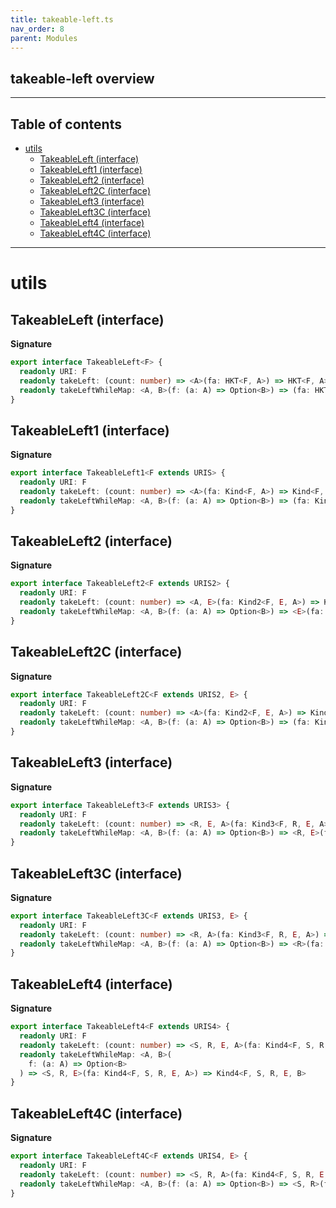 ```yaml
---
title: takeable-left.ts
nav_order: 8
parent: Modules
---
```


## takeable-left overview

---

<h2 class="text-delta">Table of contents</h2>

- [utils](#utils)
  - [TakeableLeft (interface)](#takeableleft-interface)
  - [TakeableLeft1 (interface)](#takeableleft1-interface)
  - [TakeableLeft2 (interface)](#takeableleft2-interface)
  - [TakeableLeft2C (interface)](#takeableleft2c-interface)
  - [TakeableLeft3 (interface)](#takeableleft3-interface)
  - [TakeableLeft3C (interface)](#takeableleft3c-interface)
  - [TakeableLeft4 (interface)](#takeableleft4-interface)
  - [TakeableLeft4C (interface)](#takeableleft4c-interface)

---

# utils

## TakeableLeft (interface)

**Signature**

```ts
export interface TakeableLeft<F> {
  readonly URI: F
  readonly takeLeft: (count: number) => <A>(fa: HKT<F, A>) => HKT<F, A>
  readonly takeLeftWhileMap: <A, B>(f: (a: A) => Option<B>) => (fa: HKT<F, A>) => HKT<F, B>
}
```

## TakeableLeft1 (interface)

**Signature**

```ts
export interface TakeableLeft1<F extends URIS> {
  readonly URI: F
  readonly takeLeft: (count: number) => <A>(fa: Kind<F, A>) => Kind<F, A>
  readonly takeLeftWhileMap: <A, B>(f: (a: A) => Option<B>) => (fa: Kind<F, A>) => Kind<F, B>
}
```

## TakeableLeft2 (interface)

**Signature**

```ts
export interface TakeableLeft2<F extends URIS2> {
  readonly URI: F
  readonly takeLeft: (count: number) => <A, E>(fa: Kind2<F, E, A>) => Kind2<F, E, A>
  readonly takeLeftWhileMap: <A, B>(f: (a: A) => Option<B>) => <E>(fa: Kind2<F, E, A>) => Kind2<F, E, B>
}
```

## TakeableLeft2C (interface)

**Signature**

```ts
export interface TakeableLeft2C<F extends URIS2, E> {
  readonly URI: F
  readonly takeLeft: (count: number) => <A>(fa: Kind2<F, E, A>) => Kind2<F, E, A>
  readonly takeLeftWhileMap: <A, B>(f: (a: A) => Option<B>) => (fa: Kind2<F, E, A>) => Kind2<F, E, B>
}
```

## TakeableLeft3 (interface)

**Signature**

```ts
export interface TakeableLeft3<F extends URIS3> {
  readonly URI: F
  readonly takeLeft: (count: number) => <R, E, A>(fa: Kind3<F, R, E, A>) => Kind3<F, R, E, A>
  readonly takeLeftWhileMap: <A, B>(f: (a: A) => Option<B>) => <R, E>(fa: Kind3<F, R, E, A>) => Kind3<F, R, E, B>
}
```

## TakeableLeft3C (interface)

**Signature**

```ts
export interface TakeableLeft3C<F extends URIS3, E> {
  readonly URI: F
  readonly takeLeft: (count: number) => <R, A>(fa: Kind3<F, R, E, A>) => Kind3<F, R, E, A>
  readonly takeLeftWhileMap: <A, B>(f: (a: A) => Option<B>) => <R>(fa: Kind3<F, R, E, A>) => Kind3<F, R, E, B>
}
```

## TakeableLeft4 (interface)

**Signature**

```ts
export interface TakeableLeft4<F extends URIS4> {
  readonly URI: F
  readonly takeLeft: (count: number) => <S, R, E, A>(fa: Kind4<F, S, R, E, A>) => Kind4<F, S, R, E, A>
  readonly takeLeftWhileMap: <A, B>(
    f: (a: A) => Option<B>
  ) => <S, R, E>(fa: Kind4<F, S, R, E, A>) => Kind4<F, S, R, E, B>
}
```

## TakeableLeft4C (interface)

**Signature**

```ts
export interface TakeableLeft4C<F extends URIS4, E> {
  readonly URI: F
  readonly takeLeft: (count: number) => <S, R, A>(fa: Kind4<F, S, R, E, A>) => Kind4<F, S, R, E, A>
  readonly takeLeftWhileMap: <A, B>(f: (a: A) => Option<B>) => <S, R>(fa: Kind4<F, S, R, E, A>) => Kind4<F, S, R, E, B>
}
```
